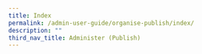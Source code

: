 ```yaml
---
title: Index
permalink: /admin-user-guide/organise-publish/index/
description: ""
third_nav_title: Administer (Publish)
---
```

